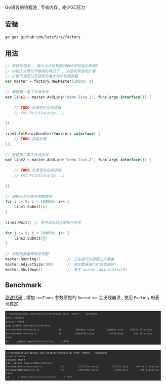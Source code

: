 Go语言的协程池 , 节省内存 , 减少GC压力

## 安装
`go get github.com/letsfire/factory`

## 用法
```go
// 新建协程池 , 最大允许协程数20000和初始化数量8
// 协程工人繁忙不够用的情况下 , 内部实现自动扩容
// 扩容不会超过您指定的最大允许协程数量
var master = factory.NewMaster(20000, 8)

// 新建第一条工作流水线
var line1 = master.AddLine("demo.line.1", func(args interface{}) {

	// TODO 处理您的业务逻辑
	// fmt.Println(args...)

})

line1.SetPanicHandler(func(err interface) {
    // TODO 异常处理
});

// 新建第二条工作流水线
var line2 = master.AddLine("demo.line.2", func(args interface{}) {

	// TODO 处理您的业务逻辑
	// fmt.Println(args...)

})

// 根据业务场景将参数提交
for i := 0; i < 100000; i++ {
	line1.Submit(i)
}

line1.Wait() // 等待流水线全部执行完毕

for j := 0; j < 100000; j++ {
	line2.Submit(j)
}

// 协程池数量可动态调整
master.Running()            // 正在运行的协程工人数量
master.AdjustSize(100)      // 指定数量进行扩容或缩容
master.Shutdown()           // 等于 master.AdjustSize(0)
```

## Benchmark
[测试代码](./bench_test.go) , 增加 `runTimes` 参数原始的 `Goroutine` 会出现崩溃 , 使用 `Factory` 的表现稳定

![基准测试_1](img/benchmark_1.png)

![基准测试_2](img/benchmark_2.png)